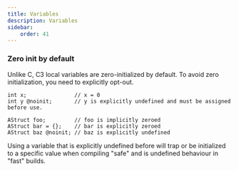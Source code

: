 ```yaml
---
title: Variables
description: Variables
sidebar:
    order: 41
---
```



### Zero init by default

Unlike C, C3 local variables are zero-initialized by default. To avoid zero initialization, you need to explicitly opt-out.

```c3
int x;               // x = 0
int y @noinit;       // y is explicitly undefined and must be assigned before use.

AStruct foo;         // foo is implicitly zeroed
AStruct bar = {};    // bar is explicitly zeroed
AStruct baz @noinit; // baz is explicitly undefined
```

Using a variable that is explicitly undefined before will trap or be initialized to a 
specific value when compiling "safe" and is undefined behaviour in "fast" builds.
